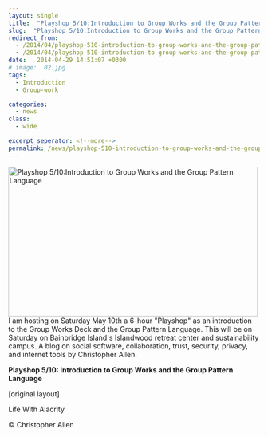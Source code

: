 ```yaml
---
layout: single
title:  "Playshop 5/10:Introduction to Group Works and the Group Pattern Language"
slug:  "Playshop 5/10:Introduction to Group Works and the Group Pattern Language"
redirect_from:
  - /2014/04/playshop-510-introduction-to-group-works-and-the-group-pattern-language.html
  - /2014/04/playshop-510-introduction-to-group-works-and-the-group-pattern-language/
date:   2014-04-29 14:51:07 +0300
# image:  02.jpg
tags: 
  - Introduction
  - Group-work

categories:
  - news
class:
  - wide

excerpt_seperator: <!--more-->
permalink: /news/playshop-510-introduction-to-group-works-and-the-group-pattern-language/
---
```


<img width="500" height="300" src="{{ site.url }}{{ site.baseurl }}/assets/images/SHARE_spot2_soup-300x300.jpg" alt="Playshop 5/10:Introduction to Group Works and the Group Pattern Language"/> 
I am hosting on Saturday May 10th a 6-hour "Playshop" as an introduction to the Group Works Deck and the Group Pattern Language. This will be on Saturday on Bainbridge Island's Islandwood retreat center and sustainability campus.
A blog on social software, collaboration, trust, security, privacy, and internet tools by Christopher Allen.

**Playshop 5/10: Introduction to Group Works and the Group Pattern Language**


[original layout]

Life With Alacrity

© Christopher Allen
